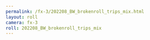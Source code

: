 ```yaml
---
permalink: /fx-3/202208_BW_brokenroll_trips_mix.html
layout: roll
camera: fx-3
roll: 202208_BW_brokenroll_trips_mix
---
```


<!-- Description. -->
